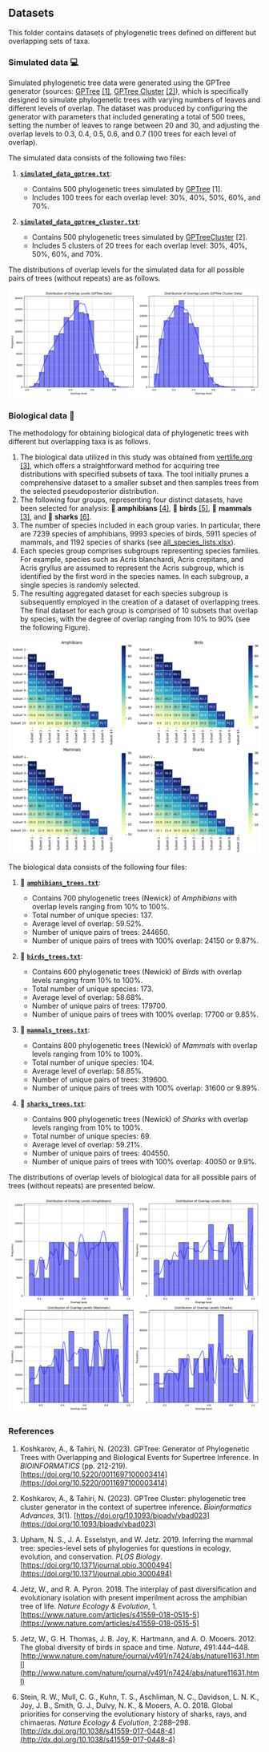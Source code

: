 ## Datasets

This folder contains datasets of phylogenetic trees defined on different but overlapping sets of taxa.

### Simulated data :computer:

Simulated phylogenetic tree data were generated using the GPTree generator (sources: [GPTree](https://github.com/tahiri-lab/GPTree) [[1]](#ref1), [GPTree Cluster](https://github.com/tahiri-lab/GPTree/tree/GPTreeCluster) [[2]](#ref2)), which is specifically designed to simulate phylogenetic trees with varying numbers of leaves and different levels of overlap. The dataset was produced by configuring the generator with parameters that included generating a total of 500 trees, setting the number of leaves to range between 20 and 30, and adjusting the overlap levels to 0.3, 0.4, 0.5, 0.6, and 0.7 (100 trees for each level of overlap).

The simulated data consists of the following two files:

1. [**`simulated_data_gptree.txt`**](https://github.com/tahiri-lab/KNCL/blob/main/data/simulated_data_gptree.txt):
   - Contains 500 phylogenetic trees simulated by [GPTree](https://github.com/tahiri-lab/GPTree) [1].
   - Includes 100 trees for each overlap level: 30%, 40%, 50%, 60%, and 70%.

2. [**`simulated_data_gptree_cluster.txt`**](https://github.com/tahiri-lab/KNCL/blob/main/data/simulated_data_gptree_cluster.txt):
   - Contains 500 phylogenetic trees simulated by [GPTreeCluster](https://github.com/tahiri-lab/GPTree/tree/GPTreeCluster) [2].
   - Includes 5 clusters of 20 trees for each overlap level: 30%, 40%, 50%, 60%, and 70%.

The distributions of overlap levels for the simulated data for all possible pairs of trees (without repeats) are as follows.

![The distributions for the overlap levels for the simulated data](https://github.com/tahiri-lab/KNCL/blob/main/data/images/overlap_levels_simulated_data.png "The distributions for the overlap levels for the simulated data")

### Biological data :deciduous_tree:

The methodology for obtaining biological data of phylogenetic trees with different but overlapping taxa is as follows.
1. The biological data utilized in this study was obtained from [vertlife.org](https://vertlife.org/phylosubsets/) [[3]](#ref3), which offers a straightforward method for acquiring tree distributions with specified subsets of taxa. The tool initially prunes a comprehensive dataset to a smaller subset and then samples trees from the selected pseudoposterior distribution.
2. The following four groups, representing four distinct datasets, have been selected for analysis: :frog: **amphibians** [[4]](#ref4), :eagle: **birds** [[5]](#ref5), :monkey: **mammals** [[3]](#ref3), and :shark: **sharks** [[6]](#ref6).
3. The number of species included in each group varies. In particular, there are 7239 species of amphibians, 9993 species of birds, 5911 species of mammals, and 1192 species of sharks (see [all_species_lists.xlsx](https://github.com/tahiri-lab/KNCL/blob/main/data/all_species_lists.xlsx)).
4. Each species group comprises subgroups representing species families. For example, species such as Acris blanchardi, Acris crepitans, and Acris gryllus are assumed to represent the Acris subgroup, which is identified by the first word in the species names. In each subgroup, a single species is randomly selected.
5. The resulting aggregated dataset for each species subgroup is subsequently employed in the creation of a dataset of overlapping trees. The final dataset for each group is comprised of 10 subsets that overlap by species, with the degree of overlap ranging from 10% to 90% (see the following Figure).

![Levels of overlap among subsets for 4 groups of species](https://github.com/tahiri-lab/KNCL/blob/main/data/images/overlaps_subsets.png "Levels of overlap among subsets for 4 groups of species")

The biological data consists of the following four files:

1. :frog: [**`amphibians_trees.txt`**](https://github.com/tahiri-lab/KNCL/blob/main/data/amphibians_trees.txt):
   - Contains 700 phylogenetic trees (Newick) of *Amphibians* with overlap levels ranging from 10% to 100%.
   - Total number of unique species: 137.
   - Average level of overlap: 59.52%.
   - Number of unique pairs of trees: 244650.
   - Number of unique pairs of trees with 100% overlap: 24150 or 9.87%.
  
2. :eagle: [**`birds_trees.txt`**](https://github.com/tahiri-lab/KNCL/blob/main/data/birds_trees.txt):
   - Contains 600 phylogenetic trees (Newick) of *Birds* with overlap levels ranging from 10% to 100%.
   - Total number of unique species: 173.
   - Average level of overlap: 58.68%.
   - Number of unique pairs of trees: 179700.
   - Number of unique pairs of trees with 100% overlap: 17700 or 9.85%.

3. :monkey: [**`mammals_trees.txt`**](https://github.com/tahiri-lab/KNCL/blob/main/data/mammals_trees.txt):
   - Contains 800 phylogenetic trees (Newick) of *Mammals* with overlap levels ranging from 10% to 100%.
   - Total number of unique species: 104.
   - Average level of overlap: 58.85%.
   - Number of unique pairs of trees: 319600.
   - Number of unique pairs of trees with 100% overlap: 31600 or 9.89%.

4. :shark: [**`sharks_trees.txt`**](https://github.com/tahiri-lab/KNCL/blob/main/data/sharks_trees.txt):
   - Contains 900 phylogenetic trees (Newick) of *Sharks* with overlap levels ranging from 10% to 100%.
   - Total number of unique species: 69.
   - Average level of overlap: 59.21%.
   - Number of unique pairs of trees: 404550.
   - Number of unique pairs of trees with 100% overlap: 40050 or 9.9%.

The distributions of overlap levels of biological data for all possible pairs of trees (without repeats) are presented below.

![The distributions for the levels of overlap in the biological data](https://github.com/tahiri-lab/KNCL/blob/main/data/images/overlap_levels_comparison.png "The distributions for the levels of overlap in the biological data")

### References

1. <a id="ref1"></a> Koshkarov, A., & Tahiri, N. (2023). GPTree: Generator of Phylogenetic Trees with Overlapping and Biological Events for Supertree Inference. In *BIOINFORMATICS* (pp. 212-219). [https://doi.org/10.5220/0011697100003414](https://doi.org/10.5220/0011697100003414)

2. <a id="ref2"></a> Koshkarov, A., & Tahiri, N. (2023). GPTree Cluster: phylogenetic tree cluster generator in the context of supertree inference. *Bioinformatics Advances*, 3(1). [https://doi.org/10.1093/bioadv/vbad023](https://doi.org/10.1093/bioadv/vbad023)

3. <a id="ref3"></a> Upham, N. S., J. A. Esselstyn, and W. Jetz. 2019. Inferring the mammal tree: species-level sets of phylogenies for questions in ecology, evolution, and conservation. *PLOS Biology*. [https://doi.org/10.1371/journal.pbio.3000494](https://doi.org/10.1371/journal.pbio.3000494)

4. <a id="ref4"></a> Jetz, W., and R. A. Pyron. 2018. The interplay of past diversification and evolutionary isolation with present imperilment across the amphibian tree of life. *Nature Ecology & Evolution*, 1. [https://www.nature.com/articles/s41559-018-0515-5](https://www.nature.com/articles/s41559-018-0515-5)

5. <a id="ref5"></a> Jetz, W., G. H. Thomas, J. B. Joy, K. Hartmann, and A. O. Mooers. 2012. The global diversity of birds in space and time. *Nature*, 491:444–448. [http://www.nature.com/nature/journal/v491/n7424/abs/nature11631.html](http://www.nature.com/nature/journal/v491/n7424/abs/nature11631.html)

6. <a id="ref6"></a> Stein, R. W., Mull, C. G., Kuhn, T. S., Aschliman, N. C., Davidson, L. N. K., Joy, J. B., Smith, G. J., Dulvy, N. K., & Mooers, A. O. 2018. Global priorities for conserving the evolutionary history of sharks, rays, and chimaeras. *Nature Ecology & Evolution*, 2:288–298. [http://dx.doi.org/10.1038/s41559-017-0448-4](http://dx.doi.org/10.1038/s41559-017-0448-4)
